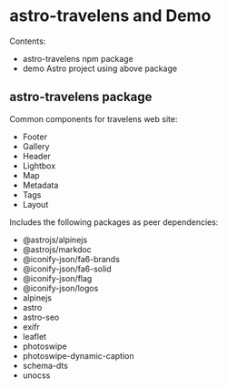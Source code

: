 # astro-travelens and Demo

Contents:

- astro-travelens npm package
- demo Astro project using above package

## astro-travelens package

Common components for travelens web site:

- Footer
- Gallery
- Header
- Lightbox
- Map
- Metadata
- Tags
- Layout

Includes the following packages as peer dependencies:

- @astrojs/alpinejs
- @astrojs/markdoc
- @iconify-json/fa6-brands
- @iconify-json/fa6-solid
- @iconify-json/flag
- @iconify-json/logos
- alpinejs
- astro
- astro-seo
- exifr
- leaflet
- photoswipe
- photoswipe-dynamic-caption
- schema-dts
- unocss
